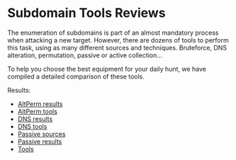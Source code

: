 
# Subdomain Tools Reviews


The enumeration of subdomains is part of an almost mandatory process when attacking a new target. However, there are dozens of tools to perform this task, using as many different sources and techniques. Bruteforce, DNS alteration, permutation, passive or active collection… 

To help you choose the best equipment for your daily hunt, we have compiled a detailed comparison of these tools.


Results:

* [AltPerm results](./2021-12-subdomain-tools-review/AltPerm+results.html)
* [AltPerm tools](./2021-12-subdomain-tools-review/AltPerm+tools.html)
* [DNS results](./2021-12-subdomain-tools-review/DNS+results.html)
* [DNS tools](./2021-12-subdomain-tools-review/DNS+tools.html)
* [Passive sources](./2021-12-subdomain-tools-review/Passive+Sources.html)
* [Passive results](./2021-12-subdomain-tools-review/Passive+results.html)
* [Tools](./2021-12-subdomain-tools-review/Tools.html)

